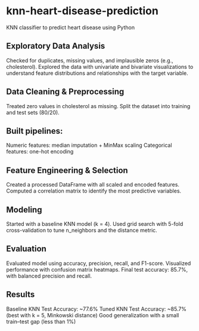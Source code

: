 # knn-heart-disease-prediction
 KNN classifier to predict heart disease using Python

## Exploratory Data Analysis
Checked for duplicates, missing values, and implausible zeros (e.g., cholesterol).
Explored the data with univariate and bivariate visualizations to understand feature distributions and relationships with the target variable.

## Data Cleaning & Preprocessing
Treated zero values in cholesterol as missing.
Split the dataset into training and test sets (80/20).

## Built pipelines:
Numeric features: median imputation + MinMax scaling
Categorical features: one-hot encoding

## Feature Engineering & Selection
Created a processed DataFrame with all scaled and encoded features.
Computed a correlation matrix to identify the most predictive variables.

## Modeling
Started with a baseline KNN model (k = 4).
Used grid search with 5-fold cross-validation to tune n_neighbors and the distance metric.

## Evaluation
Evaluated model using accuracy, precision, recall, and F1-score.
Visualized performance with confusion matrix heatmaps.
Final test accuracy: 85.7%, with balanced precision and recall.

## Results
Baseline KNN Test Accuracy: ~77.6%
Tuned KNN Test Accuracy: ~85.7% (best with k = 5, Minkowski distance)
Good generalization with a small train–test gap (less than 1%)
